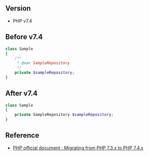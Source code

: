 ## Version
- PHP v7.4

## Before v7.4
```php
class Sample
{
    /**
     * @var SampleRepository
     */
    private $sampleRepository;
}
```

## After v7.4
```php
class Sample
{
    private SampleRepository $sampleRepository;
}
```

## Reference
- [PHP official document : Migrating from PHP 7.3.x to PHP 7.4.x](https://www.php.net/manual/en/migration74.new-features.php)
